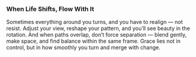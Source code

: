 ### When Life Shifts, Flow With It

Sometimes everything around you turns, and you have to realign — not resist. Adjust your view, reshape your pattern, and you’ll see beauty in the rotation.
And when paths overlap, don’t force separation — blend gently, make space, and find balance within the same frame.
Grace lies not in control, but in how smoothly you turn and merge with change.
